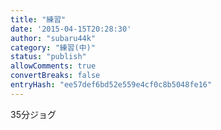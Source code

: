 ```yaml
---
title: "練習"
date: '2015-04-15T20:28:30'
author: "subaru44k"
category: "練習(中)"
status: "publish"
allowComments: true
convertBreaks: false
entryHash: "ee57def6bd52e559e4cf0c8b5048fe16"
---
```

35分ジョグ
